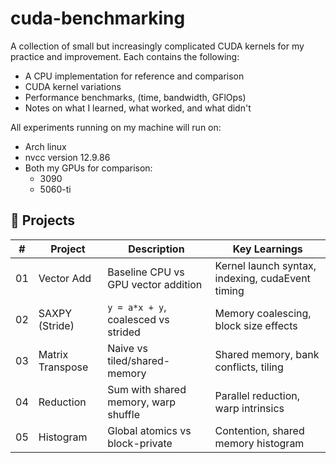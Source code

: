 # cuda-benchmarking

A collection of small but increasingly complicated CUDA kernels for my practice and improvement. Each contains the following:
- A CPU implementation for reference and comparison
- CUDA kernel variations
- Performance benchmarks, (time, bandwidth, GFlOps)
- Notes on what I learned, what worked, and what didn't

All experiments running on my machine will run on:
- Arch linux
- nvcc version 12.9.86
- Both my GPUs for comparison:
  - 3090
  - 5060-ti

## 📂 Projects

| # | Project | Description | Key Learnings |
|---|---------|-------------|---------------|
| 01 | Vector Add | Baseline CPU vs GPU vector addition | Kernel launch syntax, indexing, cudaEvent timing |
| 02 | SAXPY (Stride) | `y = a*x + y`, coalesced vs strided | Memory coalescing, block size effects |
| 03 | Matrix Transpose | Naive vs tiled/shared-memory | Shared memory, bank conflicts, tiling |
| 04 | Reduction | Sum with shared memory, warp shuffle | Parallel reduction, warp intrinsics |
| 05 | Histogram | Global atomics vs block-private | Contention, shared memory histogram |